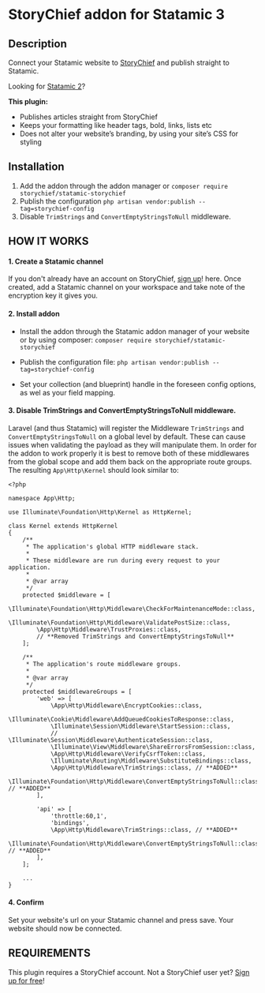 # StoryChief addon for Statamic 3

## Description

Connect your Statamic website to [StoryChief](https://storychief.io) and publish straight to Statamic.

Looking for [Statamic 2](https://github.com/Story-Chief/statamic-addon)?

**This plugin:**

* Publishes articles straight from StoryChief
* Keeps your formatting like header tags, bold, links, lists etc
* Does not alter your website’s branding, by using your site’s CSS for styling

## Installation

1. Add the addon through the addon manager or `composer require storychief/statamic-storychief`
2. Publish the configuration `php artisan vendor:publish --tag=storychief-config`
3. Disable `TrimStrings` and `ConvertEmptyStringsToNull` middleware.

## HOW IT WORKS
#### 1. Create a Statamic channel
If you don't already have an account on StoryChief, [sign up](https://app.storychief.io/register)! here.
Once created, add a Statamic channel on your workspace and take note of the encryption key it gives you.

#### 2. Install addon
 - Install the addon through the Statamic addon manager of your website or by using composer:
 ```composer require storychief/statamic-storychief```

- Publish the configuration file: 
```php artisan vendor:publish --tag=storychief-config```

- Set your collection (and blueprint) handle in the foreseen config options, as wel as your field mapping.

#### 3. Disable TrimStrings and ConvertEmptyStringsToNull middleware.
Laravel (and thus Statamic) will register the Middleware `TrimStrings` and `ConvertEmptyStringsToNull` on a global level by default.
These can cause issues when validating the payload as they will manipulate them.
In order for the addon to work properly it is best to remove both of these middlewares from the global scope and add them back on the appropriate route groups.
The resulting `App\Http\Kernel` should look similar to: 
```
<?php

namespace App\Http;

use Illuminate\Foundation\Http\Kernel as HttpKernel;

class Kernel extends HttpKernel
{
    /**
     * The application's global HTTP middleware stack.
     *
     * These middleware are run during every request to your application.
     *
     * @var array
     */
    protected $middleware = [
        \Illuminate\Foundation\Http\Middleware\CheckForMaintenanceMode::class,
        \Illuminate\Foundation\Http\Middleware\ValidatePostSize::class,
        \App\Http\Middleware\TrustProxies::class,
        // **Removed TrimStrings and ConvertEmptyStringsToNull**
    ];

    /**
     * The application's route middleware groups.
     *
     * @var array
     */
    protected $middlewareGroups = [
        'web' => [
            \App\Http\Middleware\EncryptCookies::class,
            \Illuminate\Cookie\Middleware\AddQueuedCookiesToResponse::class,
            \Illuminate\Session\Middleware\StartSession::class,
            // \Illuminate\Session\Middleware\AuthenticateSession::class,
            \Illuminate\View\Middleware\ShareErrorsFromSession::class,
            \App\Http\Middleware\VerifyCsrfToken::class,
            \Illuminate\Routing\Middleware\SubstituteBindings::class,
            \App\Http\Middleware\TrimStrings::class, // **ADDED**
            \Illuminate\Foundation\Http\Middleware\ConvertEmptyStringsToNull::class, // **ADDED**
        ],

        'api' => [
            'throttle:60,1',
            'bindings',
            \App\Http\Middleware\TrimStrings::class, // **ADDED**
            \Illuminate\Foundation\Http\Middleware\ConvertEmptyStringsToNull::class, // **ADDED**
        ],
    ];

    ...
}
```

#### 4. Confirm
Set your website's url on your Statamic channel and press save. Your website should now be connected.


## REQUIREMENTS
This plugin requires a StoryChief account.
Not a StoryChief user yet? [Sign up for free](https://app.storychief.io/register)!
